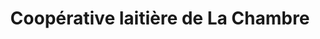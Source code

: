 ---
title: "Coopérative laitière de La Chambre"
url: /la-chambre/cooperative-laitiere-de-la-chambre/
shop: Käse
---